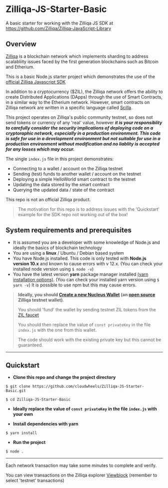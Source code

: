 # Zilliqa-JS-Starter-Basic
A basic starter for working with the Zilliqa JS SDK at https://github.com/Zilliqa/Zilliqa-JavaScript-Library

## Overview
[Zilliqa](https://zilliqa.com/) is a blockchain network which implements sharding to address scalabliity issues faced by the first generation blockchains such as Bitcoin and Etherium. 

This is a basic Node.js starter project which demonstrates the use of the [official Zilliqa Javascript SDK](https://github.com/Zilliqa/Zilliqa-JavaScript-Library)

In addition to a cryptocurrency ($ZIL), the Zilliqa network offers the ability to create Distributed Applications (DApps) through the use of Smart Contracts, in a similar way to the Etherium network. However, smart contracts on Zilliqa network are written in a specific language called [Scilla](https://scilla-lang.org).

This project operates on Zilliqa's public community testnet, so does not send tokens or currency of any 'real' value, however ***it is your responsiblity to carefully consider the security implications of deploying code on a cryptoraphic network, especially in a production environment. This code is safe for use in a development environment but not suitable for use in a production environment without modification and no liablity is accepted for any losses which may occur.***

The single `index.js` file in this project demonstrates:
- Connecting to a wallet / account on the Zilliqa testnet
- Sending (test) funds to another wallet / account on the testnet
- Deploying a simple HelloWorld smart contract to the testnet
- Updating the data stored by the smart contract
- Querying the updated data / state of the contract

This repo is not an official Zilliqa product.
> The motivation for this repo is to address issues with the 'Quickstart' example for the SDK repo not working out of the box!  

## System requirements and prerequisites
- It is assumed you are a developer with some knowledge of Node.js and ideally the basics of blockchain technology
- You are using a **linux** / Ubuntu / Debian based system
- You have Node.js installed. This code is only tested with **Node.js version 10.x** and known to cause errors with v 12.x.
(You can check your installed node version using `$ node -v`)
- You have the latest version **yarn** package manager installed [(yarn installation options)](https://yarnpkg.com/en/docs/install#debian-stable).
(You can check your installed yarn version using `$ yarn -v`) 
It is possible to use npm but this may cause errors.


>**Ideally, you should [Create a new Nucleus Wallet](https://dev-wallet.zilliqa.com/generate) (an [open source](https://github.com/Zilliqa/nucleus-wallet) Zilliqa testnet wallet)**.
>
>You should 'fund' the wallet by sending testnet ZIL tokens from the [ZIL faucet](https://dev-wallet.zilliqa.com/faucet)
>
>You should then replace the value of `const privateKey` in the file `index.js` with the one from this wallet.
>
>The code should work with the existing private key but this cannot be guaranteed.

-----

## Quickstart

- **Clone this repo and change the project directory**

`$ git clone https://github.com/cloudwheels/Zilliqa-JS-Starter-Basic.git`

`$ cd Zilliqa-JS-Starter-Basic`

- **Ideally replace the value of `const privateKey` in the file `index.js` with your own**

- **Install dependencies with yarn**

`$ yarn install`

- **Run the project**

`$ node .`

-----

Each network transaction may take some minutes to complete and verify.

You can view transactions on the Zilliqa explorer [Viewblock](https://viewblock.io) (remember to select 'testnet' transactions)
